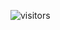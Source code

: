 ![visitors](https://visitor-badge.glitch.me/badge?page_id=yangfanFredBoxCounter&left_color=green&right_color=red)
